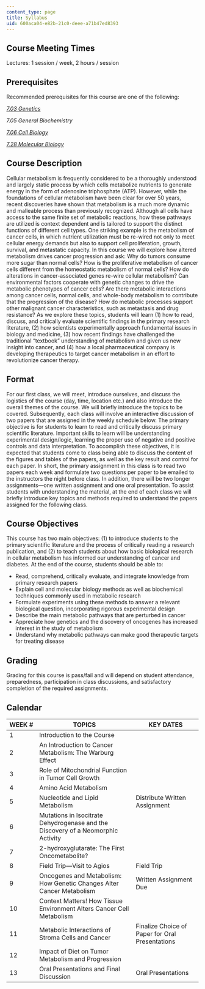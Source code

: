 ```yaml
---
content_type: page
title: Syllabus
uid: 600aca04-e82b-21c0-deee-a71b47ed8393
---
```


Course Meeting Times
--------------------

Lectures: 1 session / week, 2 hours / session

Prerequisites
-------------

Recommended prerequisites for this course are one of the following:

[_7.03 Genetics_](/courses/7-03-genetics-fall-2004/)

_7.05 General Biochemistry_

[_7.06 Cell Biology_](/courses/7-06-cell-biology-spring-2007/)

[_7.28 Molecular Biology_](/courses/7-28-molecular-biology-spring-2005/)

Course Description
------------------

Cellular metabolism is frequently considered to be a thoroughly understood and largely static process by which cells metabolize nutrients to generate energy in the form of adenosine triphosphate (ATP). However, while the foundations of cellular metabolism have been clear for over 50 years, recent discoveries have shown that metabolism is a much more dynamic and malleable process than previously recognized. Although all cells have access to the same finite set of metabolic reactions, how these pathways are utilized is context dependent and is tailored to support the distinct functions of different cell types. One striking example is the metabolism of cancer cells, in which nutrient utilization must be re-wired not only to meet cellular energy demands but also to support cell proliferation, growth, survival, and metastatic capacity. In this course we will explore how altered metabolism drives cancer progression and ask: Why do tumors consume more sugar than normal cells? How is the proliferative metabolism of cancer cells different from the homeostatic metabolism of normal cells? How do alterations in cancer-associated genes re-wire cellular metabolism? Can environmental factors cooperate with genetic changes to drive the metabolic phenotypes of cancer cells? Are there metabolic interactions among cancer cells, normal cells, and whole-body metabolism to contribute that the progression of the disease? How do metabolic processes support other malignant cancer characteristics, such as metastasis and drug resistance? As we explore these topics, students will learn (1) how to read, discuss, and critically evaluate scientific findings in the primary research literature, (2) how scientists experimentally approach fundamental issues in biology and medicine, (3) how recent findings have challenged the traditional “textbook” understanding of metabolism and given us new insight into cancer, and (4) how a local pharmaceutical company is developing therapeutics to target cancer metabolism in an effort to revolutionize cancer therapy.

Format
------

For our first class, we will meet, introduce ourselves, and discuss the logistics of the course (day, time, location etc.) and also introduce the overall themes of the course. We will briefly introduce the topics to be covered. Subsequently, each class will involve an interactive discussion of two papers that are assigned in the weekly schedule below. The primary objective is for students to learn to read and critically discuss primary scientific literature. Important skills to learn will be understanding experimental design/logic, learning the proper use of negative and positive controls and data interpretation. To accomplish these objectives, it is expected that students come to class being able to discuss the content of the figures and tables of the papers, as well as the key result and control for each paper. In short, the primary assignment in this class is to read two papers each week and formulate two questions per paper to be emailed to the instructors the night before class. In addition, there will be two longer assignments—one written assignment and one oral presentation. To assist students with understanding the material, at the end of each class we will briefly introduce key topics and methods required to understand the papers assigned for the following class.

Course Objectives
-----------------

This course has two main objectives: (1) to introduce students to the primary scientific literature and the process of critically reading a research publication, and (2) to teach students about how basic biological research in cellular metabolism has informed our understanding of cancer and diabetes. At the end of the course, students should be able to:

*   Read, comprehend, critically evaluate, and integrate knowledge from primary research papers
*   Explain cell and molecular biology methods as well as biochemical techniques commonly used in metabolic research
*   Formulate experiments using these methods to answer a relevant biological question, incorporating rigorous experimental design
*   Describe the main metabolic pathways that are perturbed in cancer
*   Appreciate how genetics and the discovery of oncogenes has increased interest in the study of metabolism
*   Understand why metabolic pathways can make good therapeutic targets for treating disease

Grading
-------

Grading for this course is pass/fail and will depend on student attendance, preparedness, participation in class discussions, and satisfactory completion of the required assignments.

Calendar
--------

| WEEK # | TOPICS | KEY DATES |
| --- | --- | --- |
| 1 | Introduction to the Course | &nbsp; |
| 2 | An Introduction to Cancer Metabolism: The Warburg Effect | &nbsp; |
| 3 | Role of Mitochondrial Function in Tumor Cell Growth | &nbsp; |
| 4 | Amino Acid Metabolism | &nbsp; |
| 5 | Nucleotide and Lipid Metabolism | Distribute Written Assignment |
| 6 | Mutations in Isocitrate Dehydrogenase and the Discovery of a Neomorphic Activity | &nbsp; |
| 7 | 2-hydroxyglutarate: The First Oncometabolite? | &nbsp; |
| 8 | Field Trip—Visit to Agios | Field Trip |
| 9 | Oncogenes and Metabolism: How Genetic Changes Alter Cancer Metabolism | Written Assignment Due |
| 10 | Context Matters! How Tissue Environment Alters Cancer Cell Metabolism | &nbsp; |
| 11 | Metabolic Interactions of Stroma Cells and Cancer | Finalize Choice of Paper for Oral Presentations |
| 12 | Impact of Diet on Tumor Metabolism and Progression | &nbsp; |
| 13 | Oral Presentations and Final Discussion | Oral Presentations